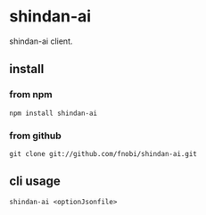 shindan-ai
==============

shindan-ai client.

## install

### from npm

```
npm install shindan-ai
```

### from github

```
git clone git://github.com/fnobi/shindan-ai.git
```

## cli usage

```
shindan-ai <optionJsonfile>
```
